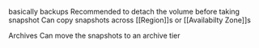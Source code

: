 basically backups
Recommended to detach the volume before taking snapshot
Can copy snapshots across [[Region]]s or [[Availabilty Zone]]s

Archives
Can move the snapshots to an archive tier 

